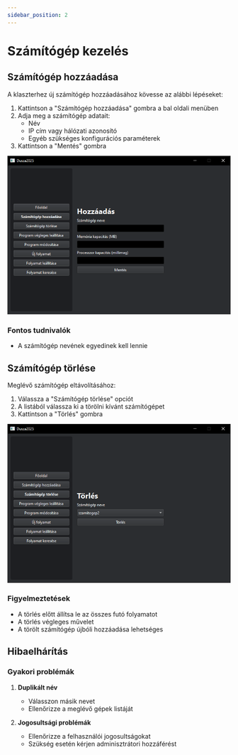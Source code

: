 ```yaml
---
sidebar_position: 2
---
```


# Számítógép kezelés

## Számítógép hozzáadása

A klaszterhez új számítógép hozzáadásához kövesse az alábbi lépéseket:

1. Kattintson a "Számítógép hozzáadása" gombra a bal oldali menüben
2. Adja meg a számítógép adatait:
   - Név
   - IP cím vagy hálózati azonosító
   - Egyéb szükséges konfigurációs paraméterek
3. Kattintson a "Mentés" gombra

![Számítógép hozzáadása képernyő](../images/computer-add.png)

### Fontos tudnivalók

- A számítógép nevének egyedinek kell lennie

## Számítógép törlése

Meglévő számítógép eltávolításához:

1. Válassza a "Számítógép törlése" opciót
2. A listából válassza ki a törölni kívánt számítógépet
3. Kattintson a "Törlés" gombra

![Számítógép törlése képernyő](../images/computer-delete.png)

### Figyelmeztetések

- A törlés előtt állítsa le az összes futó folyamatot
- A törlés végleges művelet
- A törölt számítógép újbóli hozzáadása lehetséges

## Hibaelhárítás

### Gyakori problémák

1. **Duplikált név**
   - Válasszon másik nevet
   - Ellenőrizze a meglévő gépek listáját

2. **Jogosultsági problémák**
   - Ellenőrizze a felhasználói jogosultságokat
   - Szükség esetén kérjen adminisztrátori hozzáférést 